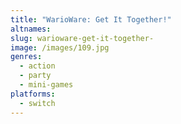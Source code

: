 ```yaml
---
title: "WarioWare: Get It Together!"
altnames:
slug: warioware-get-it-together-
image: /images/109.jpg
genres:
  - action
  - party
  - mini-games
platforms:
  - switch
---
```


